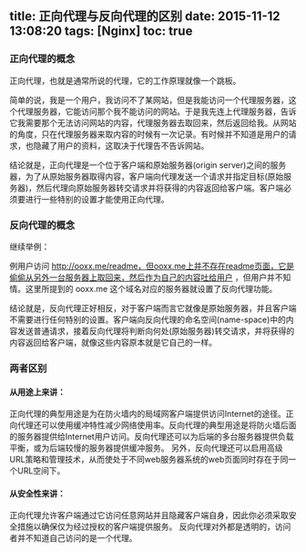 title: 正向代理与反向代理的区别
date: 2015-11-12 13:08:20
tags: [Nginx]
toc: true
---

### 正向代理的概念
正向代理，也就是通常所说的代理，它的工作原理就像一个跳板。

简单的说，我是一个用户，我访问不了某网站，但是我能访问一个代理服务器，这个代理服务器，它能访问那个我不能访问的网站。于是我先连上代理服务器，告诉它我需要那个无法访问网站的内容，代理服务器去取回来，然后返回给我。从网站的角度，只在代理服务器来取内容的时候有一次记录。有时候并不知道是用户的请求，也隐藏了用户的资料，这取决于代理告不告诉网站。

<!-- more -->
结论就是，正向代理是一个位于客户端和原始服务器(origin server)之间的服务器，为了从原始服务器取得内容，客户端向代理发送一个请求并指定目标(原始服务器)，然后代理向原始服务器转交请求并将获得的内容返回给客户端。客户端必须要进行一些特别的设置才能使用正向代理。

### 反向代理的概念

继续举例：

例用户访问 http://ooxx.me/readme，但ooxx.me上并不存在readme页面，它是偷偷从另外一台服务器上取回来，然后作为自己的内容吐给用户
，但用户并不知情。这里所提到的 ooxx.me 这个域名对应的服务器就设置了反向代理功能。

结论就是，反向代理正好相反，对于客户端而言它就像是原始服务器，并且客户端不需要进行任何特别的设置。客户端向反向代理的命名空间(name-space)中的内容发送普通请求，接着反向代理将判断向何处(原始服务器)转交请求，并将获得的内容返回给客户端，就像这些内容原本就是它自己的一样。

### 两者区别

#### 从用途上来讲：

正向代理的典型用途是为在防火墙内的局域网客户端提供访问Internet的途径。正向代理还可以使用缓冲特性减少网络使用率。反向代理的典型用途是将防火墙后面的服务器提供给Internet用户访问。反向代理还可以为后端的多台服务器提供负载平衡，或为后端较慢的服务器提供缓冲服务。
另外，反向代理还可以启用高级URL策略和管理技术，从而使处于不同web服务器系统的web页面同时存在于同一个URL空间下。

#### 从安全性来讲：

正向代理允许客户端通过它访问任意网站并且隐藏客户端自身，因此你必须采取安全措施以确保仅为经过授权的客户端提供服务。
反向代理对外都是透明的，访问者并不知道自己访问的是一个代理。